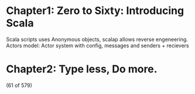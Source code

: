 # Chapter1: Zero to Sixty: Introducing Scala
Scala scripts uses Anonymous objects, scalap allows reverse
engeneering. Actors model: Actor system with config, messages and
senders + recievers
# Chapter2: Type less, Do more.
(61 of 579)
